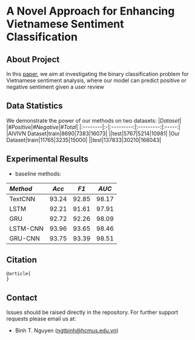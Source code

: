
# A Novel Approach for Enhancing Vietnamese Sentiment Classification

## **About Project**
In this [paper](), we aim at investigating the binary classification problem for Vietnamese sentiment analysis, where our model can predict positive or negative sentiment given a user review

## **Data Statistics**
We demonstrate the power of our methods on two datasets:
|*Dataset*|  |*#Positive*|*#Negative*|*#Total*|
|:--------|:-|:---------:|:---------:|:-----:|
|AIVIVN Dataset|train|8690|7383|16073|
||test|5767|5214|10981|
|Our Dataset|train|11765|3235|15000|
||test|137833|30210|168043|

## **Experimental Results**
- baseline methods:

|*Method*|*Acc*|*F1*|*AUC*|
|:-------|:---:|:--:|:---:|
|TextCNN|93.24|92.85|98.17|
|LSTM|92.21|91.61|97.91|
|GRU|92.72|92.26|98.09|
|LSTM-CNN|93.96|93.65|98.46|
|GRU-CNN|93.75|93.39|98.51|

## **Citation**
```
@article{
}
```

## **Contact**
Issues should be raised directly in the repository. For further support requests please email us at:
- Binh T. Nguyen (ngtbinh@hcmus.edu.vn)